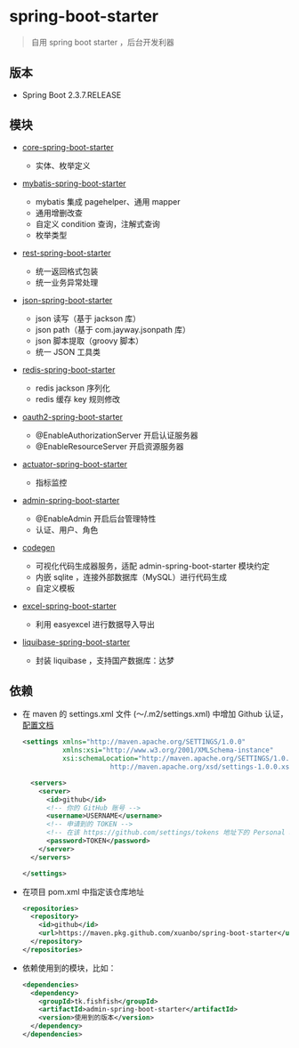 # spring-boot-starter

> 自用 spring boot starter ，后台开发利器

## 版本

- Spring Boot 2.3.7.RELEASE

## 模块

- [core-spring-boot-starter](./core-spring-boot-starter)

    - 实体、枚举定义

- [mybatis-spring-boot-starter](./mybatis-spring-boot-starter)

    - mybatis 集成 pagehelper、通用 mapper
    - 通用增删改查
    - 自定义 condition 查询，注解式查询
    - 枚举类型

- [rest-spring-boot-starter](./rest-spring-boot-starter)

    - 统一返回格式包装
    - 统一业务异常处理

- [json-spring-boot-starter](./json-spring-boot-starter)

    - json 读写（基于 jackson 库）
    - json path（基于 com.jayway.jsonpath 库）
    - json 脚本提取（groovy 脚本）
    - 统一 JSON 工具类

- [redis-spring-boot-starter](./redis-spring-boot-starter)

    - redis jackson 序列化
    - redis 缓存 key 规则修改

- [oauth2-spring-boot-starter](./oauth2-spring-boot-starter)

    - @EnableAuthorizationServer 开启认证服务器
    - @EnableResourceServer 开启资源服务器

- [actuator-spring-boot-starter](./actuator-spring-boot-starter)

    - 指标监控

- [admin-spring-boot-starter](./admin-spring-boot-starter)

    - @EnableAdmin 开启后台管理特性
    - 认证、用户、角色

- [codegen](./codegen)

  - 可视化代码生成器服务，适配 admin-spring-boot-starter 模块约定
  - 内嵌 sqlite ，连接外部数据库（MySQL）进行代码生成
  - 自定义模板

- [excel-spring-boot-starter](./excel-spring-boot-starter)

  - 利用 easyexcel 进行数据导入导出

- [liquibase-spring-boot-starter](./liquibase-spring-boot-starter)

  - 封装 liquibase ，支持国产数据库：达梦

## 依赖

- 在 maven 的 settings.xml 文件 (～/.m2/settings.xml) 中增加 Github
  认证，[配置文档](https://docs.github.com/en/packages/guides/configuring-apache-maven-for-use-with-github-packages)

  ```xml
  <settings xmlns="http://maven.apache.org/SETTINGS/1.0.0"
            xmlns:xsi="http://www.w3.org/2001/XMLSchema-instance"
            xsi:schemaLocation="http://maven.apache.org/SETTINGS/1.0.0
                        http://maven.apache.org/xsd/settings-1.0.0.xsd">
  
    <servers>
      <server>
        <id>github</id>
        <!-- 你的 GitHub 账号 -->
        <username>USERNAME</username>
        <!-- 申请到的 TOKEN -->
        <!-- 在该 https://github.com/settings/tokens 地址下的 Personal access tokens 中创建一个，赋予 write:packages 权限 -->
        <password>TOKEN</password>
      </server>
    </servers>
  
  </settings>
  ```

- 在项目 pom.xml 中指定该仓库地址

  ```xml
  <repositories>
    <repository>
      <id>github</id>
      <url>https://maven.pkg.github.com/xuanbo/spring-boot-starter</url>
    </repository>
  </repositories>
  ```

- 依赖使用到的模块，比如：

  ```xml
  <dependencies>
    <dependency>
      <groupId>tk.fishfish</groupId>
      <artifactId>admin-spring-boot-starter</artifactId>
      <version>使用到的版本</version>
    </dependency>
  </dependencies>
  ```
